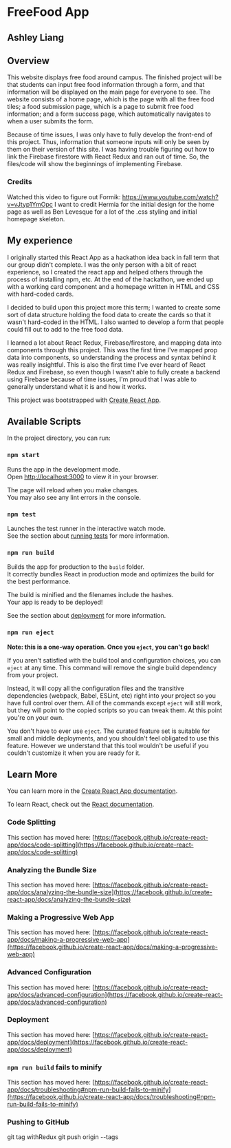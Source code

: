 # FreeFood App
## Ashley Liang


## Overview
This website displays free food around campus. The finished project will be that students can input free food information through a form, and that information will be displayed on the main page for everyone to see. The website consists of a home page, which is the page with all the free food tiles; a food submission page, which is a page to submit free food information; and a form success page, which automatically navigates to when a user submits the form.

Because of time issues, I was only have to fully develop the front-end of this project. Thus, information that someone inputs will only be seen by them on their version of this site. I was having trouble figuring out how to link the Firebase firestore with React Redux and ran out of time. So, the files/code will show the beginnings of implementing Firebase.

### Credits
Watched this video to figure out Formik: https://www.youtube.com/watch?v=vJtyp1YmOpc
I want to credit Hermia for the initial design for the home page as well as Ben Levesque for a lot of the .css styling and initial homepage skeleton.

## My experience
I originally started this React App as a hackathon idea back in fall term that our group didn't complete. I was the only person with a bit of react experience, so I created the react app and helped others through the process of installing npm, etc. At the end of the hackathon, we ended up with a working card component and a homepage written in HTML and CSS with hard-coded cards.

I decided to build upon this project more this term; I wanted to create some sort of data structure holding the food data to create the cards so that it wasn't hard-coded in the HTML. I also wanted to develop a form that people could fill out to add to the free food data. 

I learned a lot about React Redux, Firebase/firestore, and mapping data into components through this project. This was the first time I've mapped prop data into components, so understanding the process and syntax behind it was really insightful. This is also the first time I've ever heard of React Redux and Firebase, so even though I wasn't able to fully create a backend using Firebase because of time issues, I'm proud that I was able to generally understand what it is and how it works.



This project was bootstrapped with [Create React App](https://github.com/facebook/create-react-app).

## Available Scripts

In the project directory, you can run:

### `npm start`

Runs the app in the development mode.\
Open [http://localhost:3000](http://localhost:3000) to view it in your browser.

The page will reload when you make changes.\
You may also see any lint errors in the console.

### `npm test`

Launches the test runner in the interactive watch mode.\
See the section about [running tests](https://facebook.github.io/create-react-app/docs/running-tests) for more information.

### `npm run build`

Builds the app for production to the `build` folder.\
It correctly bundles React in production mode and optimizes the build for the best performance.

The build is minified and the filenames include the hashes.\
Your app is ready to be deployed!

See the section about [deployment](https://facebook.github.io/create-react-app/docs/deployment) for more information.

### `npm run eject`

**Note: this is a one-way operation. Once you `eject`, you can't go back!**

If you aren't satisfied with the build tool and configuration choices, you can `eject` at any time. This command will remove the single build dependency from your project.

Instead, it will copy all the configuration files and the transitive dependencies (webpack, Babel, ESLint, etc) right into your project so you have full control over them. All of the commands except `eject` will still work, but they will point to the copied scripts so you can tweak them. At this point you're on your own.

You don't have to ever use `eject`. The curated feature set is suitable for small and middle deployments, and you shouldn't feel obligated to use this feature. However we understand that this tool wouldn't be useful if you couldn't customize it when you are ready for it.

## Learn More

You can learn more in the [Create React App documentation](https://facebook.github.io/create-react-app/docs/getting-started).

To learn React, check out the [React documentation](https://reactjs.org/).

### Code Splitting

This section has moved here: [https://facebook.github.io/create-react-app/docs/code-splitting](https://facebook.github.io/create-react-app/docs/code-splitting)

### Analyzing the Bundle Size

This section has moved here: [https://facebook.github.io/create-react-app/docs/analyzing-the-bundle-size](https://facebook.github.io/create-react-app/docs/analyzing-the-bundle-size)

### Making a Progressive Web App

This section has moved here: [https://facebook.github.io/create-react-app/docs/making-a-progressive-web-app](https://facebook.github.io/create-react-app/docs/making-a-progressive-web-app)

### Advanced Configuration

This section has moved here: [https://facebook.github.io/create-react-app/docs/advanced-configuration](https://facebook.github.io/create-react-app/docs/advanced-configuration)

### Deployment

This section has moved here: [https://facebook.github.io/create-react-app/docs/deployment](https://facebook.github.io/create-react-app/docs/deployment)

### `npm run build` fails to minify

This section has moved here: [https://facebook.github.io/create-react-app/docs/troubleshooting#npm-run-build-fails-to-minify](https://facebook.github.io/create-react-app/docs/troubleshooting#npm-run-build-fails-to-minify)

### Pushing to GitHub
git tag withRedux
git push origin --tags
